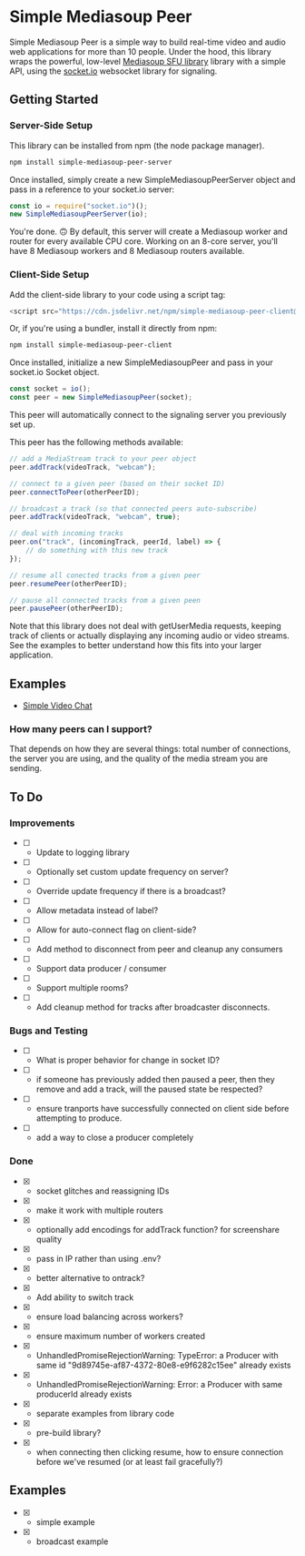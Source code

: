 # Simple Mediasoup Peer

Simple Mediasoup Peer is a simple way to build real-time video and audio web applications for more than 10 people. Under the hood, this library wraps the powerful, low-level [Mediasoup SFU library](https://mediasoup.org/) library with a simple API, using the [socket.io](https://socket.io/) websocket library for signaling.

## Getting Started

### Server-Side Setup

This library can be installed from npm (the node package manager).

```bash
npm install simple-mediasoup-peer-server
```

Once installed, simply create a new SimpleMediasoupPeerServer object and pass in a reference to your socket.io server:

```js
const io = require("socket.io")();
new SimpleMediasoupPeerServer(io);
```

You're done. 🙃 By default, this server will create a Mediasoup worker and router for every available CPU core. Working on an 8-core server, you'll have 8 Mediasoup workers and 8 Mediasoup routers available.

### Client-Side Setup

Add the client-side library to your code using a script tag:
```js
<script src="https://cdn.jsdelivr.net/npm/simple-mediasoup-peer-client@0.0.3/dist/SimpleMediasoupPeer.js" type="text/javascript"></script>
```

Or, if you're using a bundler, install it directly from npm:
```bash
npm install simple-mediasoup-peer-client
```
Once installed, initialize a new SimpleMediasoupPeer and pass in your socket.io Socket object.  

```js
const socket = io();
const peer = new SimpleMediasoupPeer(socket);
```
This peer will automatically connect to the signaling server you previously set up.

This peer has the following methods available:
```js
// add a MediaStream track to your peer object
peer.addTrack(videoTrack, "webcam");

// connect to a given peer (based on their socket ID)
peer.connectToPeer(otherPeerID);

// broadcast a track (so that connected peers auto-subscribe)
peer.addTrack(videoTrack, "webcam", true);

// deal with incoming tracks
peer.on("track", (incomingTrack, peerId, label) => {
    // do something with this new track    
});

// resume all conected tracks from a given peer
peer.resumePeer(otherPeerID);

// pause all connected tracks from a given peen
peer.pausePeer(otherPeerID);
```

Note that this library does not deal with getUserMedia requests, keeping track of clients or actually displaying any incoming audio or video streams. See the examples to better understand how this fits into your larger application.

## Examples

* [Simple Video Chat](./examples/simple-video-chat/)

### How many peers can I support?

That depends on how they are several things: total number of connections, the server you are using, and the quality of the media stream you are sending.

## To Do

### Improvements

- [ ] - Update to logging library
- [ ] - Optionally set custom update frequency on server?
- [ ] - Override update frequency if there is a broadcast?
- [ ] - Allow metadata instead of label?
- [ ] - Allow for auto-connect flag on client-side?
- [ ] - Add method to disconnect from peer and cleanup any consumers
- [ ] - Support data producer / consumer
- [ ] - Support multiple rooms?
- [ ] - Add cleanup method for tracks after broadcaster disconnects.

### Bugs and Testing

- [ ] - What is proper behavior for change in socket ID?
- [ ] - if someone has previously added then paused a peer, then they remove and add a track, will the paused state be respected?
- [ ] - ensure tranports have successfully connected on client side before attempting to produce.
- [ ] - add a way to close a producer completely

### Done

- [x] - socket glitches and reassigning IDs
- [x] - make it work with multiple routers
- [x] - optionally add encodings for addTrack function? for screenshare quality
- [x] - pass in IP rather than using .env?
- [x] - better alternative to ontrack?
- [x] - Add ability to switch track
- [x] - ensure load balancing across workers?
- [x] - ensure maximum number of workers created
- [x] - UnhandledPromiseRejectionWarning: TypeError: a Producer with same id "9d89745e-af87-4372-80e8-e9f6282c15ee" already exists
- [x] - UnhandledPromiseRejectionWarning: Error: a Producer with same producerId already exists
- [x] - separate examples from library code
- [x] - pre-build library?
- [x] - when connecting then clicking resume, how to ensure connection before we've resumed (or at least fail gracefully?)

## Examples
- [x] - simple example
- [x] - broadcast example

